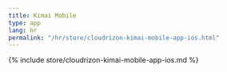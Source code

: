 ```yaml
---
title: Kimai Mobile
type: app 
lang: hr
permalink: "/hr/store/cloudrizon-kimai-mobile-app-ios.html"
---
```


{% include store/cloudrizon-kimai-mobile-app-ios.md %}
